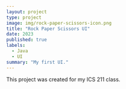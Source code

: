 ```yaml
---
layout: project
type: project
image: img/rock-paper-scissors-icon.png
title: "Rock Paper Scissors UI"
date: 2023
published: true
labels:
  - Java
  - UI
summary: "My first UI."
---
```


This project was created for my ICS 211 class.
